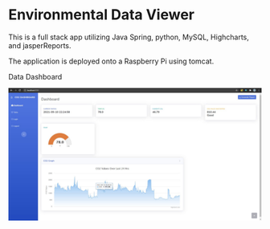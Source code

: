 # Environmental Data Viewer

This is a full stack app utilizing Java Spring, python, MySQL, Highcharts, and jasperReports. 

The application is deployed onto a Raspberry Pi using tomcat. 


Data Dashboard

<img src="https://github.com/bpawlin1/enivData/blob/main/Images/DashboardHome.JPG" alt="Dashboard" style="max-width: 100%;">
